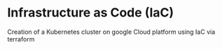 # Infrastructure as Code (IaC)

Creation of a Kubernetes cluster on google Cloud platform using IaC via terraform 